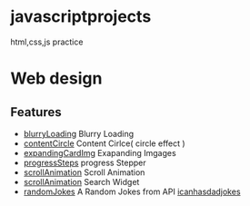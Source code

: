 # javascriptprojects

html,css,js practice

# Web design

## Features

- [blurryLoading] Blurry Loading
- [contentCircle] Content Cirlce( circle effect )
- [expandingCardImg] Exapanding Imgages
- [progressSteps] progress Stepper
- [scrollAnimation] Scroll Animation
- [scrollAnimation] Search Widget
- [randomJokes] A Random Jokes from API [icanhasdadjokes](https://icanhazdadjoke.com/api)

[blurryloading]: https://parcpaes.github.io/javascriptprojects/blurryLoading/
[contentcircle]: https://parcpaes.github.io/javascriptprojects/contentCircle/
[expandingcardimg]: https://parcpaes.github.io/javascriptprojects/expandingCardImg/
[progresssteps]: https://parcpaes.github.io/javascriptprojects/progressSteps/
[scrollanimation]: https://parcpaes.github.io/javascriptprojects/scrollAnimation/
[searchwidget]: https://parcpaes.github.io/javascriptprojects/searchWidget/
[randomjokes]: https://parcpaes.github.io/javascriptprojects/dadjokes/
